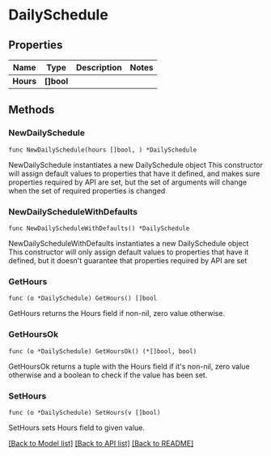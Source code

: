 # DailySchedule

## Properties

Name | Type | Description | Notes
------------ | ------------- | ------------- | -------------
**Hours** | **[]bool** |  | 

## Methods

### NewDailySchedule

`func NewDailySchedule(hours []bool, ) *DailySchedule`

NewDailySchedule instantiates a new DailySchedule object
This constructor will assign default values to properties that have it defined,
and makes sure properties required by API are set, but the set of arguments
will change when the set of required properties is changed

### NewDailyScheduleWithDefaults

`func NewDailyScheduleWithDefaults() *DailySchedule`

NewDailyScheduleWithDefaults instantiates a new DailySchedule object
This constructor will only assign default values to properties that have it defined,
but it doesn't guarantee that properties required by API are set

### GetHours

`func (o *DailySchedule) GetHours() []bool`

GetHours returns the Hours field if non-nil, zero value otherwise.

### GetHoursOk

`func (o *DailySchedule) GetHoursOk() (*[]bool, bool)`

GetHoursOk returns a tuple with the Hours field if it's non-nil, zero value otherwise
and a boolean to check if the value has been set.

### SetHours

`func (o *DailySchedule) SetHours(v []bool)`

SetHours sets Hours field to given value.



[[Back to Model list]](../README.md#documentation-for-models) [[Back to API list]](../README.md#documentation-for-api-endpoints) [[Back to README]](../README.md)


